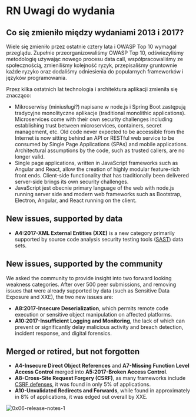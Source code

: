 # RN Uwagi do wydania

## Co się zmieniło między wydaniami 2013 i 2017?

Wiele się zmieniło przez ostatnie cztery lata i OWASP Top 10 wymagał przeglądu. Zupełnie przeorganizowaliśmy OWASP Top 10, odświezyliśmy metodologię używając nowego procesu data call, współpracowaliśmy ze społecznością, zmieniliśmy kolejność ryzyk, przepisaliśmy gruntownie każde ryzyko oraz dodaliśmy odniesienia do popularnych frameworków i języków programowania.

Przez kilka ostatnich lat technologia i architektura aplikacji zmieniła się znacząco:

* Mikroserwisy (miniusługi?) napisane w node.js i  Spring Boot zastępują tradycyjne monolityczne aplikacje (traditional monolithic applications). Microservices come with their own security challenges including establishing trust between microservices, containers, secret management, etc. Old code never expected to be accessible from the Internet is now sitting behind an API or RESTful web service to be consumed by Single Page Applications (SPAs) and mobile applications. Architectural assumptions by the code, such as trusted callers, are no longer valid.
* Single page applications, written in JavaScript frameworks such as Angular and React, allow the creation of highly modular feature-rich front ends. Client-side functionality that has traditionally been delivered server-side brings its own security challenges.
* JavaScript jest obecnie primary language of the web with node.js running server side and modern web frameworks such as Bootstrap, Electron, Angular, and React running on the client.

## New issues, supported by data

* **A4:2017-XML External Entities (XXE)** is a new category primarily supported by source code analysis security testing tools ([SAST](https://www.owasp.org/index.php/Source_Code_Analysis_Tools)) data sets.

## New issues, supported by the community

We asked the community to provide insight into two forward looking weakness categories. After over 500 peer submissions, and removing issues that were already supported by data (such as Sensitive Data Exposure and XXE), the two new issues are: 

* **A8:2017-Insecure Deserialization**, which permits remote code execution or sensitive object manipulation on affected platforms.
* **A10:2017-Insufficient Logging and Monitoring**, the lack of which can prevent or significantly delay malicious activity and breach detection, incident response, and digital forensics.

## Merged or retired, but not forgotten

* **A4-Insecure Direct Object References** and **A7-Missing Function Level Access Control** merged into **A5:2017-Broken Access Control**.
* **A8-Cross-Site Request Forgery (CSRF)**, as many frameworks include [CSRF defenses](https://www.owasp.org/index.php/Cross-Site_Request_Forgery_(CSRF)), it was found in only 5% of applications.
* **A10-Unvalidated Redirects and Forwards**, while found in approximately in 8% of applications, it was edged out overall by XXE.

![0x06-release-notes-1](images/0x06-release-notes-1.png)
